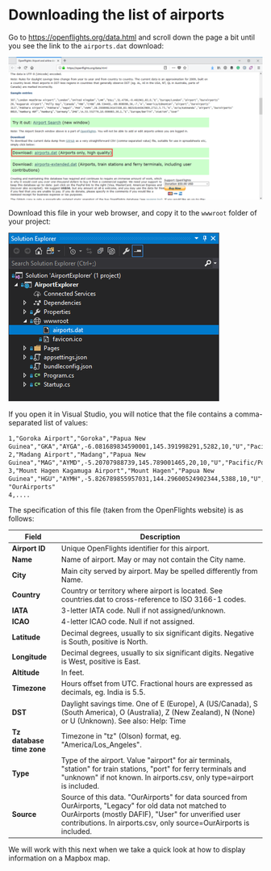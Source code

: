 # Downloading the list of airports

Go to https://openflights.org/data.html and scroll down the page a bit until you see the link to the `airports.dat` download:

![](openflights.png)

Download this file in your web browser, and copy it to the `wwwroot` folder of your project:

![](solution-explorer.png)

If you open it in Visual Studio, you will notice that the file contains a comma-separated list of values:

```text
1,"Goroka Airport","Goroka","Papua New Guinea","GKA","AYGA",-6.081689834590001,145.391998291,5282,10,"U","Pacific/Port_Moresby","airport","OurAirports"
2,"Madang Airport","Madang","Papua New Guinea","MAG","AYMD",-5.20707988739,145.789001465,20,10,"U","Pacific/Port_Moresby","airport","OurAirports"
3,"Mount Hagen Kagamuga Airport","Mount Hagen","Papua New Guinea","HGU","AYMH",-5.826789855957031,144.29600524902344,5388,10,"U","Pacific/Port_Moresby","airport",
"OurAirports"
4,....
```

The specification of this file (taken from the OpenFlights website) is as follows:

Field | Description
----------|---------
**Airport ID** 	| Unique OpenFlights identifier for this airport.
**Name** | Name of airport. May or may not contain the City name.
**City** | Main city served by airport. May be spelled differently from Name.
**Country** | Country or territory where airport is located. See countries.dat to cross-reference to ISO 3166-1 codes.
**IATA** | 3-letter IATA code. Null if not assigned/unknown.
**ICAO** | 4-letter ICAO code. Null if not assigned.
**Latitude** | Decimal degrees, usually to six significant digits. Negative is South, positive is North.
**Longitude** | Decimal degrees, usually to six significant digits. Negative is West, positive is East.
**Altitude** | In feet.
**Timezone** | Hours offset from UTC. Fractional hours are expressed as decimals, eg. India is 5.5.
**DST** | Daylight savings time. One of E (Europe), A (US/Canada), S (South America), O (Australia), Z (New Zealand), N (None) or U (Unknown). See also: Help: Time
**Tz database time zone** | Timezone in "tz" (Olson) format, eg. "America/Los_Angeles".
**Type** | Type of the airport. Value "airport" for air terminals, "station" for train stations, "port" for ferry terminals and "unknown" if not known. In airports.csv, only type=airport is included.
**Source** | Source of this data. "OurAirports" for data sourced from OurAirports, "Legacy" for old data not matched to OurAirports (mostly DAFIF), "User" for unverified user contributions. In airports.csv, only source=OurAirports is included.

We will work with this next when we take a quick look at how to display information on a Mapbox map.